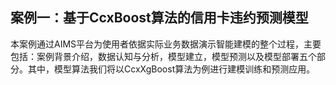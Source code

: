## 案例一：基于CcxBoost算法的信用卡违约预测模型

​	本案例通过AIMS平台为使用者依据实际业务数据演示智能建模的整个过程，主要包括：案例背景介绍，数据认知与分析，模型建立，模型预测以及模型部署五个部分。其中，模型算法我们将以CcxXgBoost算法为例进行建模训练和预测应用。

